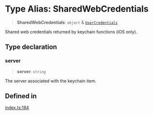 # Type Alias: SharedWebCredentials

> **SharedWebCredentials**: `object` & [`UserCredentials`](UserCredentials.md)

Shared web credentials returned by keychain functions (iOS only).

## Type declaration

### server

> **server**: `string`

The server associated with the keychain item.

## Defined in

[index.ts:184](https://github.com/oblador/react-native-keychain/blob/4b13041ddd9b9f04560f91e6ce20080796c9fffb/src/index.ts#L184)
